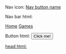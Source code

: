 Nav icon: <a href="Link">Nav button name</a>


Nav bar html:
<div class="topnav">
            <a href="index.html">Home</a>
            <a href="games/Index.html">Games</a>
          </div>

Button html:
<a href="https://www.youtube.com/watch?v=Yb6dZ1IFlKc" target="_blank">
            <button>
                    Click me!
            </button>


head html:

<title>Fusion Games | Games</title>
<link rel="icon" type="image/x-icon" href="/imgs/brand-imgs/Favicon.png">
<link rel="stylesheet" href="maintheme.css">
